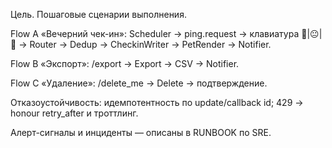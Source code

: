 Цель. Пошаговые сценарии выполнения.

Flow A «Вечерний чек-ин»: Scheduler → ping.request → клавиатура 🙂|😐|🙁 → Router → Dedup → CheckinWriter → PetRender → Notifier.

Flow B «Экспорт»: /export → Export → CSV → Notifier.

Flow C «Удаление»: /delete_me → Delete → подтверждение.

Отказоустойчивость: идемпотентность по update/callback id; 429 → honour retry_after и троттлинг. 

Алерт-сигналы и инциденты — описаны в RUNBOOK по SRE.

